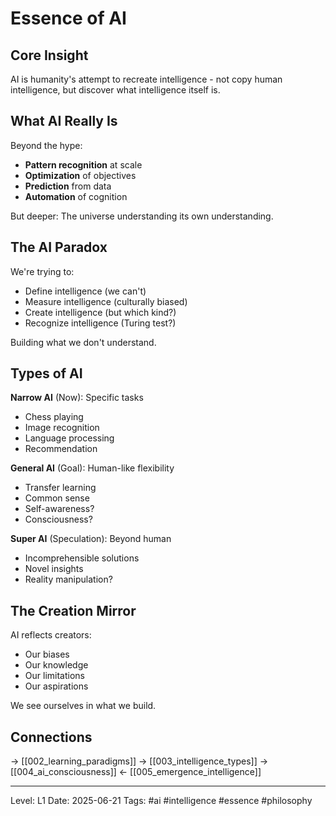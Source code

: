 # Essence of AI
## Core Insight
AI is humanity's attempt to recreate intelligence - not copy human intelligence, but discover what intelligence itself is.

## What AI Really Is

Beyond the hype:
- **Pattern recognition** at scale
- **Optimization** of objectives
- **Prediction** from data
- **Automation** of cognition

But deeper: The universe understanding its own understanding.

## The AI Paradox

We're trying to:
- Define intelligence (we can't)
- Measure intelligence (culturally biased)
- Create intelligence (but which kind?)
- Recognize intelligence (Turing test?)

Building what we don't understand.

## Types of AI

**Narrow AI** (Now): Specific tasks
- Chess playing
- Image recognition
- Language processing
- Recommendation

**General AI** (Goal): Human-like flexibility
- Transfer learning
- Common sense
- Self-awareness?
- Consciousness?

**Super AI** (Speculation): Beyond human
- Incomprehensible solutions
- Novel insights
- Reality manipulation?

## The Creation Mirror

AI reflects creators:
- Our biases
- Our knowledge
- Our limitations
- Our aspirations

We see ourselves in what we build.

## Connections
→ [[002_learning_paradigms]]
→ [[003_intelligence_types]]
→ [[004_ai_consciousness]]
← [[005_emergence_intelligence]]

---
Level: L1
Date: 2025-06-21
Tags: #ai #intelligence #essence #philosophy